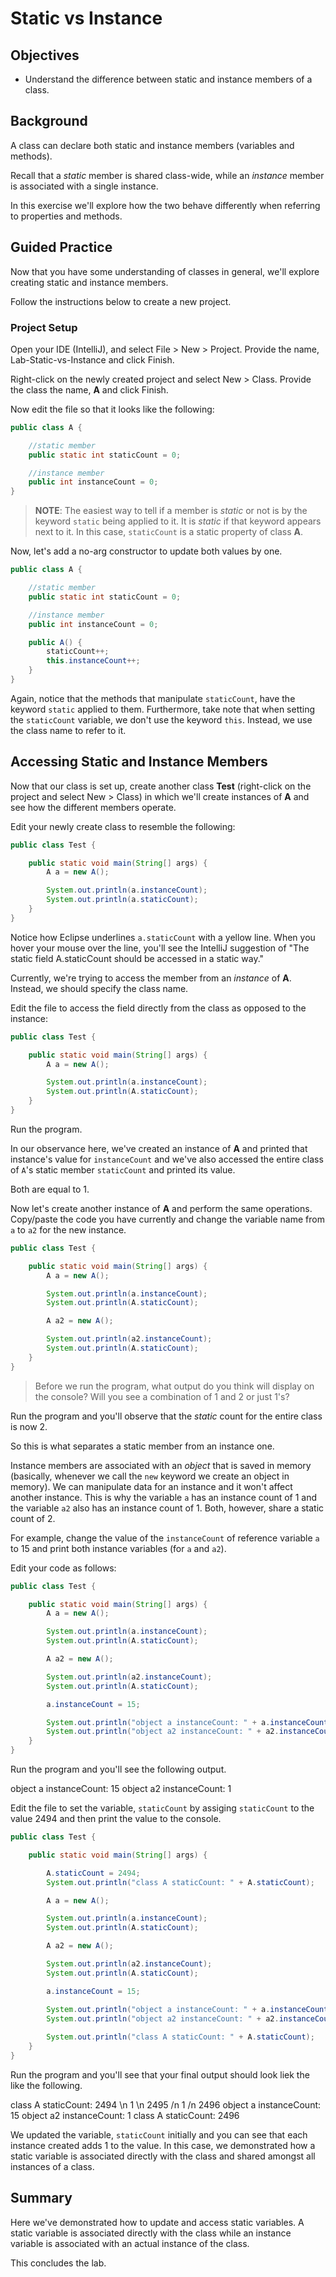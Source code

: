 # Static vs Instance

## Objectives

* Understand the difference between static and instance members of a class. 

## Background

A class can declare both static and instance members (variables and methods).

Recall that a _static_ member is shared class-wide, while an _instance_ member is associated with a single instance.

In this exercise we'll explore how the two behave differently when referring to properties and methods.

## Guided Practice

Now that you have some understanding of classes in general, we'll explore creating static and instance members.

Follow the instructions below to create a new project. 

### Project Setup

Open your IDE (IntelliJ), and select File > New > Project. Provide the name, Lab-Static-vs-Instance and click Finish. 


Right-click on the newly created project and select New > Class. Provide the class the name, **A** and click Finish.

Now edit the file so that it looks like the following:

```java
public class A {

    //static member
    public static int staticCount = 0;

    //instance member
    public int instanceCount = 0;
}
```

> **NOTE**: The easiest way to tell if a member is _static_ or not is by the keyword `static` being applied to it. It is _static_ if that keyword appears next to it. In this case, `staticCount` is a static property of class **A**.

Now, let's add a no-arg constructor to update both values by one. 

```java
public class A {

    //static member
    public static int staticCount = 0;

    //instance member
    public int instanceCount = 0;

    public A() {
        staticCount++;
        this.instanceCount++;
    }
}
```

Again, notice that the methods that manipulate `staticCount`, have the keyword `static` applied to them. Furthermore, take note that when setting the `staticCount` variable, we don't use the keyword `this`. Instead, we use the class name to refer to it.


## Accessing Static and Instance Members

Now that our class is set up, create another class **Test** (right-click on the project and select New > Class) in which we'll create instances of **A** and see how the different members operate.

Edit your newly create class to resemble the following:

```java
public class Test {

    public static void main(String[] args) {
        A a = new A();

        System.out.println(a.instanceCount);
        System.out.println(a.staticCount);
    }
}
```
Notice how Eclipse underlines `a.staticCount` with a yellow line. When you hover your mouse over the line, you'll see the IntelliJ suggestion of "The static field A.staticCount should be accessed in a static way."



Currently, we're trying to access the member from an _instance_ of **A**. Instead, we should specify the class name.

Edit the file to access the field directly from the class as opposed to the instance:

```java
public class Test {

    public static void main(String[] args) {
        A a = new A();

        System.out.println(a.instanceCount);
        System.out.println(A.staticCount);
    }
}
```

Run the program.


In our observance here, we've created an instance of **A** and printed that instance's value for `instanceCount` and we've also accessed the entire class of `A`'s static member `staticCount` and printed its value.

Both are equal to 1.

Now let's create another instance of **A** and perform the same operations. Copy/paste the code you have currently and change the variable name from `a` to `a2` for the new instance.

```java
public class Test {

    public static void main(String[] args) {
        A a = new A();

        System.out.println(a.instanceCount);
        System.out.println(A.staticCount);

        A a2 = new A();

        System.out.println(a2.instanceCount);
        System.out.println(A.staticCount);
    }
}
```


> Before we run the program, what output do you think will display on the console? 
> Will you see a combination of 1 and 2 or just 1's?


Run the program and you'll observe that the _static_ count for the entire class is now 2.


So this is what separates a static member from an instance one.

Instance members are associated with an _object_ that is saved in memory (basically, whenever we call the `new` keyword we create an object in memory). We can manipulate data for an instance and it won't affect another instance. This is why the variable `a` has an instance count of 1 and the variable `a2` also has an instance count of 1. Both, however, share a static count of 2. 

For example, change the value of the `instanceCount` of reference variable `a` to 15 and print both instance variables (for `a` and `a2`).

Edit your code as follows:

```java
public class Test {

    public static void main(String[] args) {
        A a = new A();

        System.out.println(a.instanceCount);
        System.out.println(A.staticCount);

        A a2 = new A();

        System.out.println(a2.instanceCount);
        System.out.println(A.staticCount);

        a.instanceCount = 15;

        System.out.println("object a instanceCount: " + a.instanceCount);
        System.out.println("object a2 instanceCount: " + a2.instanceCount);
    }
}
```

Run the program and you'll see the following output.

object a instanceCount: 15
object a2 instanceCount: 1


Edit the file to set the variable, `staticCount` by assiging `staticCount` to the value 2494 and then print the value to the console. 

```java
public class Test {

    public static void main(String[] args) {

        A.staticCount = 2494;
        System.out.println("class A staticCount: " + A.staticCount);

        A a = new A();

        System.out.println(a.instanceCount);
        System.out.println(A.staticCount);

        A a2 = new A();

        System.out.println(a2.instanceCount);
        System.out.println(A.staticCount);

        a.instanceCount = 15;

        System.out.println("object a instanceCount: " + a.instanceCount);
        System.out.println("object a2 instanceCount: " + a2.instanceCount);
        
        System.out.println("class A staticCount: " + A.staticCount);
    }
}
```

Run the program and you'll see that your final output should look liek the like the following.

class A staticCount: 2494 \n
1 \n
2495 /n
1 /n
2496
object a instanceCount: 15
object a2 instanceCount: 1
class A staticCount: 2496


We updated the variable, `staticCount` initially and you can see that each instance created adds 1 to the value. In this case, we demonstrated how a static variable is associated directly with the class and shared amongst all instances of a class. 

## Summary

Here we've demonstrated how to update and access static variables. A static variable is associated directly with the class while an instance variable is associated with an actual instance of the class. 

This concludes the lab.
